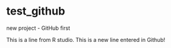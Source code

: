 # test_github
new project - GitHub first

This is a line from R studio.
This is a new line entered in Github!
